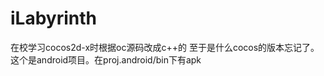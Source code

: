 iLabyrinth
==========

在校学习cocos2d-x时根据oc源码改成c++的 至于是什么cocos的版本忘记了。这个是android项目。在proj.android/bin下有apk
